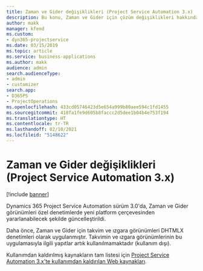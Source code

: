 ```yaml
---
title: Zaman ve Gider değişiklikleri (Project Service Automation 3.x)
description: Bu konu, Zaman ve Gider için çözüm değişiklikleri hakkında bilgi sağlar.
author: makk
manager: kfend
ms.custom:
- dyn365-projectservice
ms.date: 03/15/2019
ms.topic: article
ms.service: business-applications
ms.author: makk
audience: admin
search.audienceType:
- admin
- customizer
search.app:
- D365PS
- ProjectOperations
ms.openlocfilehash: 433cd05746423d5e654a999b80aee594c1fd1455
ms.sourcegitcommit: 418fa1fe9d605b8faccc2d5dee1b04b4e753f194
ms.translationtype: HT
ms.contentlocale: tr-TR
ms.lasthandoff: 02/10/2021
ms.locfileid: "5148622"
---
```

# <a name="time-and-expense-changes-project-service-automation-3x"></a>Zaman ve Gider değişiklikleri (Project Service Automation 3.x)

[!include [banner](../../includes/psa-now-project-operations.md)]

Dynamics 365 Project Service Automation sürüm 3.0'da, Zaman ve Gider görünümleri özel denetimlerde yeni platform çerçevesinden yararlanabilecek şekilde güncelleştirildi.

Daha önce, Zaman ve Gider için takvim ve ızgara görünümleri DHTMLX denetimleri olarak uygulanmıştır. Takvimin ve ızgara görünümlerinin bu uygulamasıyla ilgili yapıtlar artık kullanılmamaktadır (kullanım dışı).

Kullanımdan kaldırılmış kaynakların tam listesi için [Project Service Automation 3.x'te kullanımdan kaldırılan Web kaynakları](web-resources-deprecated-v3.x.md).
